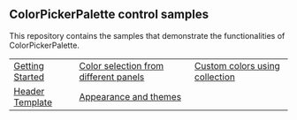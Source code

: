 ## ColorPickerPalette control samples
This repository contains the samples that demonstrate the functionalities of ColorPickerPalette.

<table>
 <tr>
  <td><a href="Samples/Getting-Started">Getting Started</a></td>
  <td><a href="Samples/Getting-Started">Color selection from different panels</a></td>
  <td><a href="Samples/CustomColors">Custom colors using collection</a></td>
 </tr>
 <tr>
  <td><a href="Samples/HeaderTemplate">Header Template</a></td>  
  <td><a href="Samples/Themes">Appearance and themes</a></td>
 </tr>
</table>
